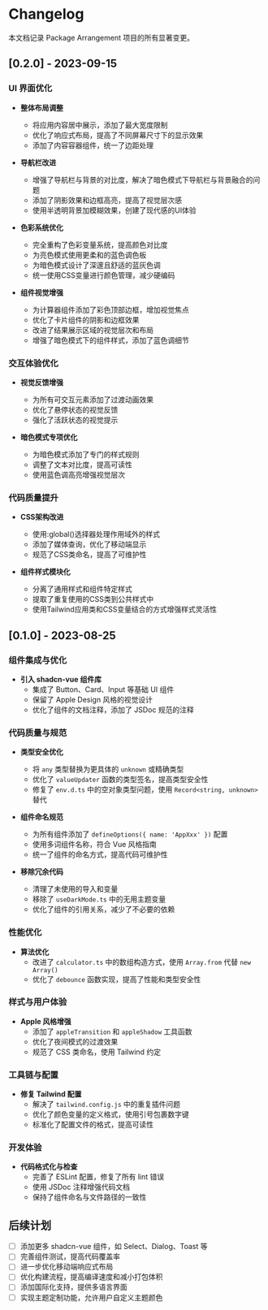 # Changelog

本文档记录 Package Arrangement 项目的所有显著变更。

## [0.2.0] - 2023-09-15

### UI 界面优化

- **整体布局调整**
  - 将应用内容居中展示，添加了最大宽度限制
  - 优化了响应式布局，提高了不同屏幕尺寸下的显示效果
  - 添加了内容容器组件，统一了边距处理

- **导航栏改进**
  - 增强了导航栏与背景的对比度，解决了暗色模式下导航栏与背景融合的问题
  - 添加了阴影效果和边框高亮，提高了视觉层次感
  - 使用半透明背景加模糊效果，创建了现代感的UI体验

- **色彩系统优化**
  - 完全重构了色彩变量系统，提高颜色对比度
  - 为亮色模式使用更柔和的蓝色调色板
  - 为暗色模式设计了深邃且舒适的蓝灰色调
  - 统一使用CSS变量进行颜色管理，减少硬编码

- **组件视觉增强**
  - 为计算器组件添加了彩色顶部边框，增加视觉焦点
  - 优化了卡片组件的阴影和边框效果
  - 改进了结果展示区域的视觉层次和布局
  - 增强了暗色模式下的组件样式，添加了蓝色调细节

### 交互体验优化

- **视觉反馈增强**
  - 为所有可交互元素添加了过渡动画效果
  - 优化了悬停状态的视觉反馈
  - 强化了活跃状态的视觉提示

- **暗色模式专项优化**
  - 为暗色模式添加了专门的样式规则
  - 调整了文本对比度，提高可读性
  - 使用蓝色调高亮增强视觉层次

### 代码质量提升

- **CSS架构改进**
  - 使用:global()选择器处理作用域外的样式
  - 添加了媒体查询，优化了移动端显示
  - 规范了CSS类命名，提高了可维护性

- **组件样式模块化**
  - 分离了通用样式和组件特定样式
  - 提取了重复使用的CSS类到公共样式中
  - 使用Tailwind应用类和CSS变量结合的方式增强样式灵活性

## [0.1.0] - 2023-08-25

### 组件集成与优化

- **引入 shadcn-vue 组件库**
  - 集成了 Button、Card、Input 等基础 UI 组件
  - 保留了 Apple Design 风格的视觉设计
  - 优化了组件的文档注释，添加了 JSDoc 规范的注释

### 代码质量与规范

- **类型安全优化**
  - 将 `any` 类型替换为更具体的 `unknown` 或精确类型
  - 优化了 `valueUpdater` 函数的类型签名，提高类型安全性
  - 修复了 `env.d.ts` 中的空对象类型问题，使用 `Record<string, unknown>` 替代

- **组件命名规范**
  - 为所有组件添加了 `defineOptions({ name: 'AppXxx' })` 配置
  - 使用多词组件名称，符合 Vue 风格指南
  - 统一了组件的命名方式，提高代码可维护性

- **移除冗余代码**
  - 清理了未使用的导入和变量
  - 移除了 `useDarkMode.ts` 中的无用主题变量
  - 优化了组件的引用关系，减少了不必要的依赖

### 性能优化

- **算法优化**
  - 改进了 `calculator.ts` 中的数组构造方式，使用 `Array.from` 代替 `new Array()`
  - 优化了 `debounce` 函数实现，提高了性能和类型安全性

### 样式与用户体验

- **Apple 风格增强**
  - 添加了 `appleTransition` 和 `appleShadow` 工具函数
  - 优化了夜间模式的过渡效果
  - 规范了 CSS 类命名，使用 Tailwind 约定

### 工具链与配置

- **修复 Tailwind 配置**
  - 解决了 `tailwind.config.js` 中的重复插件问题
  - 优化了颜色变量的定义格式，使用引号包裹数字键
  - 标准化了配置文件的格式，提高可读性

### 开发体验

- **代码格式化与检查**
  - 完善了 ESLint 配置，修复了所有 lint 错误
  - 使用 JSDoc 注释增强代码文档
  - 保持了组件命名与文件路径的一致性

## 后续计划

- [ ] 添加更多 shadcn-vue 组件，如 Select、Dialog、Toast 等
- [ ] 完善组件测试，提高代码覆盖率
- [ ] 进一步优化移动端响应式布局
- [ ] 优化构建流程，提高编译速度和减小打包体积
- [ ] 添加国际化支持，提供多语言界面
- [ ] 实现主题定制功能，允许用户自定义主题颜色
